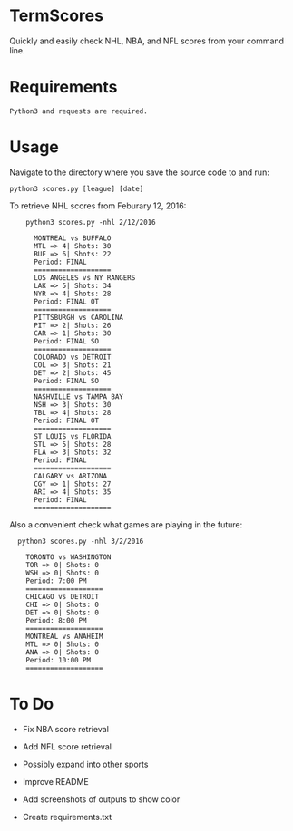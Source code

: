 # TermScores
Quickly and easily check NHL, NBA, and NFL scores from your command line.

# Requirements
    Python3 and requests are required.
# Usage
Navigate to the directory where you save the source code to and run:

    python3 scores.py [league] [date]
    
  To retrieve NHL scores from Feburary 12, 2016:
        
        python3 scores.py -nhl 2/12/2016

          MONTREAL vs BUFFALO
          MTL => 4| Shots: 30
          BUF => 6| Shots: 22
          Period: FINAL
          ===================
          LOS ANGELES vs NY RANGERS
          LAK => 5| Shots: 34
          NYR => 4| Shots: 28
          Period: FINAL OT
          ===================
          PITTSBURGH vs CAROLINA
          PIT => 2| Shots: 26
          CAR => 1| Shots: 30
          Period: FINAL SO
          ===================
          COLORADO vs DETROIT
          COL => 3| Shots: 21
          DET => 2| Shots: 45
          Period: FINAL SO
          ===================
          NASHVILLE vs TAMPA BAY
          NSH => 3| Shots: 30
          TBL => 4| Shots: 28
          Period: FINAL OT
          ===================
          ST LOUIS vs FLORIDA
          STL => 5| Shots: 28
          FLA => 3| Shots: 32
          Period: FINAL
          ===================
          CALGARY vs ARIZONA
          CGY => 1| Shots: 27
          ARI => 4| Shots: 35
          Period: FINAL
          ===================
          
  Also a convenient check what games are playing in the future:
        
      python3 scores.py -nhl 3/2/2016
      
        TORONTO vs WASHINGTON
        TOR => 0| Shots: 0
        WSH => 0| Shots: 0
        Period: 7:00 PM
        ===================
        CHICAGO vs DETROIT
        CHI => 0| Shots: 0
        DET => 0| Shots: 0
        Period: 8:00 PM
        ===================
        MONTREAL vs ANAHEIM
        MTL => 0| Shots: 0
        ANA => 0| Shots: 0
        Period: 10:00 PM
        ===================
# To Do
  
* Fix NBA score retrieval 
  
* Add NFL score retrieval
  
* Possibly expand into other sports
  
* Improve README

* Add screenshots of outputs to show color

* Create requirements.txt
  
  
